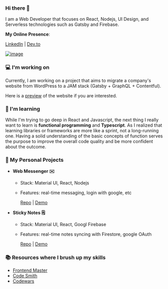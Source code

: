 ### Hi there 👋

I am a Web Developer that focuses on React, Nodejs, UI Design, and Serverless technologies such as Gatsby and Firebase.

**My Online Presence**:

[LinkedIn](https://www.linkedin.com/in/suxyue/) | [Dev.to](https://dev.to/yuesu)

[![image](https://www.codewars.com/users/yue-su/badges/small)](https://www.codewars.com/users/yue-su)

### 💻 I'm working on

Currently, I am working on a project that aims to migrate a company's website from WordPress to a JAM stack (Gatsby + GraphQL + Contentful).

Here is a [preview](https://www.helenge.com/) of the website if you are interested.

### 🌱 I'm learning

While I'm trying to go deep in React and Javascript, the next thing I really want to learn is **functional programming** and **Typescript**. As I realized that learning libraries or frameworks are more like a sprint, not a long-running one. Having a solid understanding of the basic concepts of function serves the purpose to improve the overall code quality and be more confident about the outcome.

### 🔭 My Personal Projects

- **Web Messenger ✉️**

  - Stack: Material UI, React, Nodejs
  - Features: real-time messaging, login with google, etc

    [Repo](https://github.com/yue-su/Web-Messenger) | [Demo](https://messenger-web-front.herokuapp.com/)

- **Sticky Notes 🗒️**

  - Stack: Material UI, React, Googl Firebase
  - Features: real-time notes syncing with Firestore, google OAuth

    [Repo](https://github.com/hopea-studio/mini-blog) | [Demo](https://blog-8877.web.app/)

### 📚 Resources where I brush up my skills

- [Frontend Master](https://frontendmasters.com)
- [Code Smith](https://codesmith.io/#)
- [Codewars](https://www.codewars.com)
